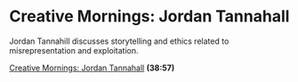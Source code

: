 # Creative Mornings: Jordan Tannahall

Jordan Tannahill discusses storytelling and ethics related to misrepresentation and exploitation.

[Creative Mornings: Jordan Tannahall](https://creativemornings.com/talks/jordan-tannahill/1) **(38:57)**